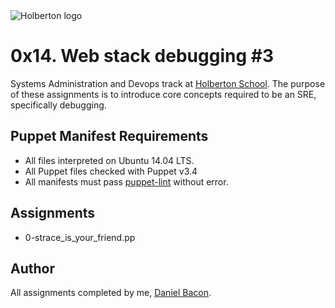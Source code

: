 <img src="https://www.holbertonschool.com/assets/holberton-logo-1cc451260ca3cd297def53f2250a9794810667c7ca7b5fa5879a569a457bf16f.png" alt="Holberton logo">

0x14. Web stack debugging #3
============================
Systems Administration and Devops track at [Holberton School](https://www.holbertonschool.com). The purpose of these assignments is to introduce core concepts required to be an SRE, specifically debugging.

Puppet Manifest Requirements
----------------------------
* All files interpreted on Ubuntu 14.04 LTS.
* All Puppet files checked with Puppet v3.4
* All manifests must pass [puppet-lint](http://puppet-lint.com/) without error.

Assignments
-----------
* 0-strace_is_your_friend.pp

Author
------
All assignments completed by me, [Daniel Bacon](https://github.com/dfbacon).
